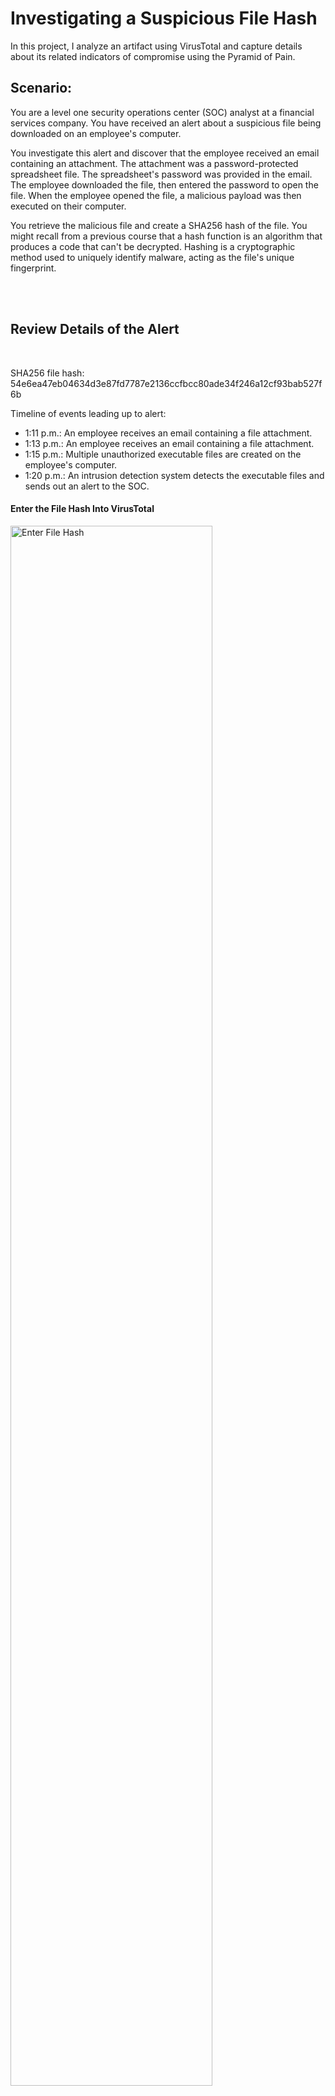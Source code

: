 # Investigating a Suspicious File Hash
In this project, I analyze an artifact using VirusTotal and capture details about its related indicators of compromise using the Pyramid of Pain. 

<h2>Scenario:</h2>
You are a level one security operations center (SOC) analyst at a financial services company. You have received an alert about a suspicious file being downloaded on an employee's computer. 

You investigate this alert and discover that the employee received an email containing an attachment. The attachment was a password-protected spreadsheet file. The spreadsheet's password was provided in the email. The employee downloaded the file, then entered the password to open the file. When the employee opened the file, a malicious payload was then executed on their computer. 

You retrieve the malicious file and create a SHA256 hash of the file. You might recall from a previous course that a hash function is an algorithm that produces a code that can't be decrypted. Hashing is a cryptographic method used to uniquely identify malware, acting as the file's unique fingerprint. 

<br />
<br />

<h2>Review Details of the Alert</h2>
<br />

SHA256 file hash: 54e6ea47eb04634d3e87fd7787e2136ccfbcc80ade34f246a12cf93bab527f6b

Timeline of events leading up to alert:
  - 1:11 p.m.: An employee receives an email containing a file attachment.
  - 1:13 p.m.: An employee receives an email containing a file attachment.
  - 1:15 p.m.: Multiple unauthorized executable files are created on the employee's computer.
  - 1:20 p.m.: An intrusion detection system detects the executable files and sends out an alert to the SOC.

<h4>Enter the File Hash Into VirusTotal</h4>

<img src="https://i.imgur.com/sjRGGZE.png" height="80%" alt="Enter File Hash"/> <br />
<br />
<br />

<h2>Analyze the VirusTotal Report</h2>
<img src="https://i.imgur.com/yZPLFKh.png" height="80%" alt="Analyze VirusTotal Report1"/> <br />
<img src="https://i.imgur.com/Q7m1T7t.png" height="80%" alt="Analyze VirusTotal Report2"/> <br />
<br />
<br />

<h2>Determine Whether the File is Malicious</h2>

<img src="https://i.imgur.com/VCeYYGt.png" height="80%" alt="Determine Whether the File is Malicious"/> <br />

<h4>Reference (Pyramid of Pain):</h4>
<img src="https://i.imgur.com/5J7ypg2.png" height="80%" alt="Pyramid of Pain"/> <br />

<br />
<br />

<h4>End of Project</h4>
